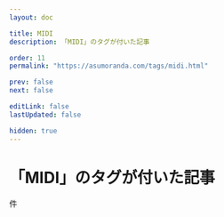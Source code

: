 ```yaml
---
layout: doc

title: MIDI
description: 「MIDI」のタグが付いた記事

order: 11
permalink: "https://asumoranda.com/tags/midi.html"

prev: false
next: false

editLink: false
lastUpdated: false

hidden: true
---
```


<script lang="ts" setup>
    import TaggedPostList   from "../.vitepress/components/TaggedPostList.vue"
    import PostCounter      from "../.vitepress/components/PostCounter.vue"
</script>

# 「MIDI」のタグが付いた記事

<span class="text-base"><PostCounter tag="midi" /></span>件

<TaggedPostList tag="midi" />
